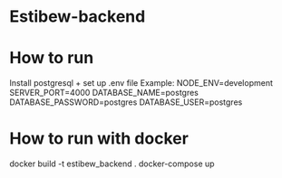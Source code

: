 # Estibew-backend

# How to run

Install postgresql + set up .env file
Example:
NODE_ENV=development
SERVER_PORT=4000
DATABASE_NAME=postgres
DATABASE_PASSWORD=postgres
DATABASE_USER=postgres

# How to run with docker

docker build -t estibew_backend .
docker-compose up
